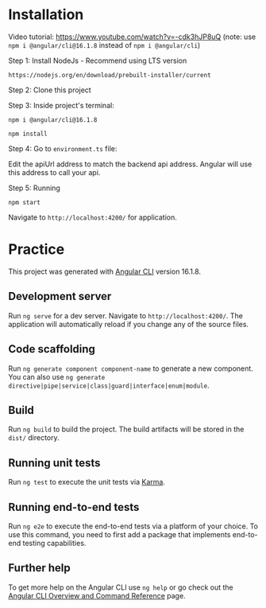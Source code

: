 # Installation
Video tutorial: https://www.youtube.com/watch?v=-cdk3hJP8uQ (note: use `npm i @angular/cli@16.1.8` instead of `npm i @angular/cli`)

Step 1: Install NodeJs - Recommend using LTS version

`https://nodejs.org/en/download/prebuilt-installer/current`

Step 2: Clone this project

Step 3: Inside project's terminal:

`npm i @angular/cli@16.1.8`

`npm install`

Step 4: Go to `environment.ts` file:

Edit the apiUrl address to match the backend api address.
Angular will use this address to call your api.

Step 5: Running

`npm start` 

Navigate to  `http://localhost:4200/` for application.

# Practice

This project was generated with [Angular CLI](https://github.com/angular/angular-cli) version 16.1.8.

## Development server

Run `ng serve` for a dev server. Navigate to `http://localhost:4200/`. The application will automatically reload if you change any of the source files.

## Code scaffolding

Run `ng generate component component-name` to generate a new component. You can also use `ng generate directive|pipe|service|class|guard|interface|enum|module`.

## Build

Run `ng build` to build the project. The build artifacts will be stored in the `dist/` directory.

## Running unit tests

Run `ng test` to execute the unit tests via [Karma](https://karma-runner.github.io).

## Running end-to-end tests

Run `ng e2e` to execute the end-to-end tests via a platform of your choice. To use this command, you need to first add a package that implements end-to-end testing capabilities.

## Further help

To get more help on the Angular CLI use `ng help` or go check out the [Angular CLI Overview and Command Reference](https://angular.io/cli) page.
